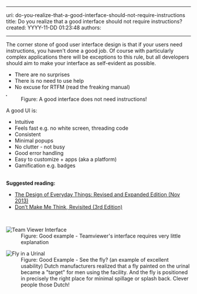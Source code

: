 

---
uri: do-you-realize-that-a-good-interface-should-not-require-instructions
title: Do you realize that a good interface should not require instructions?
created: YYYY-11-DD 01:23:48
authors:

---




<span class='intro'> <p>The corner stone of good user interface design is that if your users need instructions, you haven't done a good job. Of course with particularly complex applications there will be exceptions to this rule, but all developers should aim to make your interface as self-evident as possible.<br></p> </span>

<ul><li>There are no surprises</li><li>There is no need to use help</li><li>No excuse for RTFM (read the freaking manual)</li></ul><dl class="image"><dt>
      <img border="1" src="http&#58;//www.ssw.com.au/ssw/Standards/Rules/Images/SelfEvident.gif" alt="" />
   </dt><dd>Figure&#58; A good interface does not need instructions!</dd></dl><div>A good UI is&#58;</div><ul><li>Intuitive</li><li>Feels fast e.g. no white screen, threading code</li><li>Consistent</li><li>Minimal popups</li><li>No clutter - not busy </li><li>Good error handling</li><li>Easy to customize + apps (aka a platform)</li><li>Gamification e.g. badges</li></ul><div><strong><br></strong></div><div>
   <strong>Suggested reading&#58;</strong><br>
   <ul><li><a href="https&#58;//www.amazon.com/Design-Everyday-Things-Revised-Expanded/dp/0465050654" target="_blank">The Design of Everyday Things&#58; Revised and Expanded Edition (Nov 2013)</a></li><li><a href="https&#58;//www.amazon.com/Dont-Make-Think-Revisited-Usability/dp/0321965515" target="_blank">Don’t Make Me Think, Revisited (3rd Edition)</a></li></ul></div><div>
   <br>
</div><dl class="goodImage"><dt>
      <img alt="Team Viewer Interface" src="http&#58;//www.ssw.com.au/ssw/Standards/Rules/Images/GoodUITeamViewer.png" />
   </dt><dd>Figure&#58; Good example - Teamviewer's interface requires very little explanation</dd></dl><dl class="goodImage"><dt>
      <img alt="Fly in a Urinal" src="http&#58;//www.ssw.com.au/ssw/Standards/Rules/Images/FlyInUrinal.jpg" />
   </dt><dd>Figure&#58; Good Example - See the fly? (an example of excellent usability) Dutch manufacturers realized that a fly painted on the urinal became a &quot;target&quot; for men using the facility. And the fly is positioned in precisely the right place for minimal spillage or splash back. Clever people those Dutch!</dd></dl>


